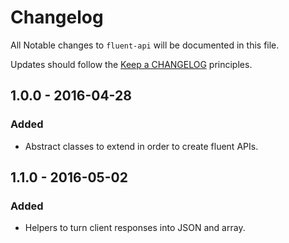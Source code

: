 # Changelog

All Notable changes to `fluent-api` will be documented in this file.

Updates should follow the [Keep a CHANGELOG](http://keepachangelog.com/) principles.

## 1.0.0 - 2016-04-28

### Added
- Abstract classes to extend in order to create fluent APIs.

## 1.1.0 - 2016-05-02

### Added
- Helpers to turn client responses into JSON and array.
